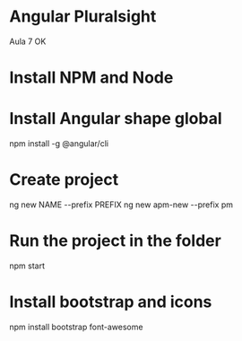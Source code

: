 # Angular Pluralsight

Aula 7 OK

# Install NPM and Node

# Install Angular shape global

npm install -g @angular/cli

# Create project

ng new NAME --prefix PREFIX
ng new apm-new --prefix pm

# Run the project in the folder

npm start

# Install bootstrap and icons

npm install bootstrap font-awesome
